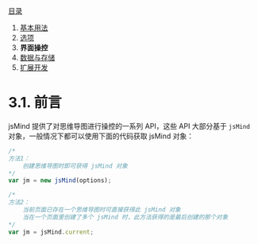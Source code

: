 [目录](index.md)

1. [基本用法](1.usage.md)
2. [选项](2.options.md)
3. **界面操控**
4. [数据与存储](4.storage.md)
5. [扩展开发](5.extends.md)


3.1. 前言
===

jsMind 提供了对思维导图进行操控的一系列 API，这些 API 大部分基于 `jsMind` 对象，一般情况下都可以使用下面的代码获取 jsMind 对象：

```javascript
/*
方法1：
    创建思维导图时即可获得 jsMind 对象
*/
var jm = new jsMind(options);

/*
方法2：
    当前页面已存在一个思维导图时可直接获得此 jsMind 对象
    当在一个页面里创建了多个 jsMind 时，此方法获得的是最后创建的那个对象
*/
var jm = jsMind.current;
```

